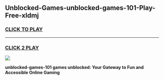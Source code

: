 
## Unblocked-Games-unblocked-games-101-Play-Free-xldmj
<h3>
<a href="https://premium76.site?title=unblocked-games-101&ref=10A">CLICK TO PLAY</a></h3>
<hr>

<h3>
<a href="https://premium76.site?title=unblocked-games-101&ref=10A">CLICK 2 PLAY</a>
  
</h3>

<a href="https://premium76.site?title=unblocked-games-101&ref=10A"><img src="https://clearcache.store/games.png"></a>


**unblocked-games-101 games unblocked: Your Gateway to Fun and Accessible Online Gaming**
